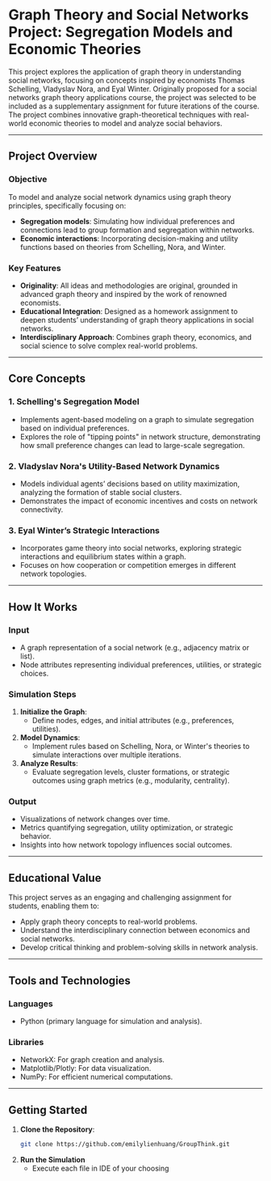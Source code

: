 # **Graph Theory and Social Networks Project: Segregation Models and Economic Theories**

This project explores the application of graph theory in understanding social networks, focusing on concepts inspired by economists Thomas Schelling, Vladyslav Nora, and Eyal Winter. Originally proposed for a social networks graph theory applications course, the project was selected to be included as a supplementary assignment for future iterations of the course. The project combines innovative graph-theoretical techniques with real-world economic theories to model and analyze social behaviors.

---

## **Project Overview**

### **Objective**
To model and analyze social network dynamics using graph theory principles, specifically focusing on:
- **Segregation models**: Simulating how individual preferences and connections lead to group formation and segregation within networks.
- **Economic interactions**: Incorporating decision-making and utility functions based on theories from Schelling, Nora, and Winter.

### **Key Features**
- **Originality**: All ideas and methodologies are original, grounded in advanced graph theory and inspired by the work of renowned economists.
- **Educational Integration**: Designed as a homework assignment to deepen students’ understanding of graph theory applications in social networks.
- **Interdisciplinary Approach**: Combines graph theory, economics, and social science to solve complex real-world problems.

---

## **Core Concepts**

### **1. Schelling's Segregation Model**
- Implements agent-based modeling on a graph to simulate segregation based on individual preferences.
- Explores the role of "tipping points" in network structure, demonstrating how small preference changes can lead to large-scale segregation.

### **2. Vladyslav Nora's Utility-Based Network Dynamics**
- Models individual agents’ decisions based on utility maximization, analyzing the formation of stable social clusters.
- Demonstrates the impact of economic incentives and costs on network connectivity.

### **3. Eyal Winter’s Strategic Interactions**
- Incorporates game theory into social networks, exploring strategic interactions and equilibrium states within a graph.
- Focuses on how cooperation or competition emerges in different network topologies.

---

## **How It Works**

### **Input**
- A graph representation of a social network (e.g., adjacency matrix or list).
- Node attributes representing individual preferences, utilities, or strategic choices.

### **Simulation Steps**
1. **Initialize the Graph**:
   - Define nodes, edges, and initial attributes (e.g., preferences, utilities).
2. **Model Dynamics**:
   - Implement rules based on Schelling, Nora, or Winter's theories to simulate interactions over multiple iterations.
3. **Analyze Results**:
   - Evaluate segregation levels, cluster formations, or strategic outcomes using graph metrics (e.g., modularity, centrality).

### **Output**
- Visualizations of network changes over time.
- Metrics quantifying segregation, utility optimization, or strategic behavior.
- Insights into how network topology influences social outcomes.

---

## **Educational Value**

This project serves as an engaging and challenging assignment for students, enabling them to:
- Apply graph theory concepts to real-world problems.
- Understand the interdisciplinary connection between economics and social networks.
- Develop critical thinking and problem-solving skills in network analysis.

---

## **Tools and Technologies**

### **Languages**
- Python (primary language for simulation and analysis).

### **Libraries**
- NetworkX: For graph creation and analysis.
- Matplotlib/Plotly: For data visualization.
- NumPy: For efficient numerical computations.

---

## **Getting Started**

1. **Clone the Repository**:
   ```bash
   git clone https://github.com/emilylienhuang/GroupThink.git
2. **Run the Simulation**
   - Execute each file in IDE of your choosing
